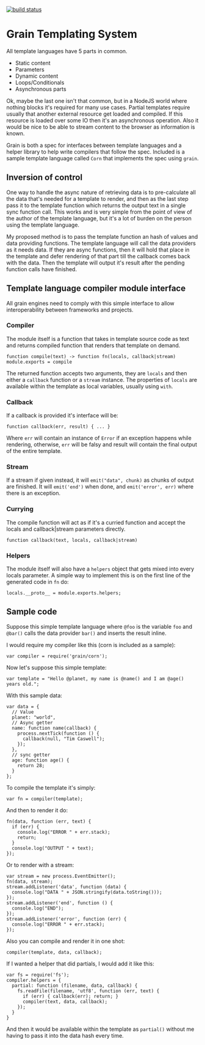 [![build status](https://secure.travis-ci.org/creationix/grain.png)](http://travis-ci.org/creationix/grain)
# Grain Templating System

All template languages have 5 parts in common.

 - Static content
 - Parameters
 - Dynamic content
 - Loops/Conditionals
 - Asynchronous parts

Ok, maybe the last one isn't that common, but in a NodeJS world where nothing blocks it's required for many use cases.  Partial templates require usually that another external resource get loaded and compiled.  If this resource is loaded over some IO then it's an asynchronous operation.  Also it would be nice to be able to stream content to the browser as information is known.

Grain is both a spec for interfaces between template languages and a helper library to help write compilers that follow the spec.  Included is a sample template language called `Corn` that implements the spec using `grain`.

## Inversion of control

One way to handle the async nature of retrieving data is to pre-calculate all the data that's needed for a template to render, and then as the last step pass it to the template function which returns the output text in a single sync function call.  This works and is very simple from the point of view of the author of the template language, but it's a lot of burden on the person using the template language.

My proposed method is to pass the template function an hash of values and data providing functions.  The template language will call the data providers as it needs data.  If they are async functions, then it will hold that place in the template and defer rendering of that part till the callback comes back with the data.  Then the template will output it's result after the pending function calls have finished.

## Template language compiler module interface

All grain engines need to comply with this simple interface to allow interoperability between frameworks and projects.

### Compiler

The module itself is a function that takes in template source code as text and returns compiled function that renders that template on demand.

    function compile(text) -> function fn(locals, callback|stream)
    module.exports = compile

The returned function accepts two arguments, they are `locals` and then either a `callback` function or a `stream` instance.  The properties of `locals` are available within the template as local variables, usually using `with`.

### Callback

If a callback is provided it's interface will be:

    function callback(err, result) { ... }

Where `err` will contain an instance of `Error` if an exception happens while rendering, otherwise, `err` will be falsy and result will contain the final output of the entire template.

### Stream

If a stream if given instead, it will `emit("data", chunk)` as chunks of output are finished.  It will `emit('end')` when done, and `emit('error', err)` where there is an exception.

### Currying

The compile function will act as if it's a curried function and accept the locals and callback|stream parameters directly.

    function callback(text, locals, callback|stream)

### Helpers

The module itself will also have a `helpers` object that gets mixed into every locals parameter.  A simple way to implement this is on the first line of the generated code in `fn` do:

    locals.__proto__ = module.exports.helpers;

## Sample code

Suppose this simple template language where `@foo` is the variable `foo` and `@bar()` calls the data provider `bar()` and inserts the result inline.

I would require my compiler like this (corn is included as a sample):

    var compiler = require('grain/corn');

Now let's suppose this simple template:

    var template = "Hello @planet, my name is @name() and I am @age() years old.";

With this sample data:

    var data = {
      // Value
      planet: "world",
      // Async getter
      name: function name(callback) {
        process.nextTick(function () {
          callback(null, "Tim Caswell");
        });
      },
      // sync getter
      age: function age() {
        return 28;
      }
    };

To compile the template it's simply:

    var fn = compiler(template);

And then to render it do:

    fn(data, function (err, text) {
      if (err) {
        console.log("ERROR " + err.stack);
        return;
      }
      console.log("OUTPUT " + text);
    });

Or to render with a stream:

    var stream = new process.EventEmitter();
    fn(data, stream);
    stream.addListener('data', function (data) {
      console.log("DATA " + JSON.stringify(data.toString()));
    });
    stream.addListener('end', function () {
      console.log("END");
    });
    stream.addListener('error', function (err) {
      console.log("ERROR " + err.stack);
    });

Also you can compile and render it in one shot:
  
    compiler(template, data, callback);

If I wanted a helper that did partials, I would add it like this:

    var fs = require('fs');
    compiler.helpers = {
      partial: function (filename, data, callback) {
        fs.readFile(filename, 'utf8', function (err, text) {
          if (err) { callback(err); return; }
          compiler(text, data, callback);
        });
      }
    }

And then it would be available within the template as `partial()` without me having to pass it into the data hash every time.

